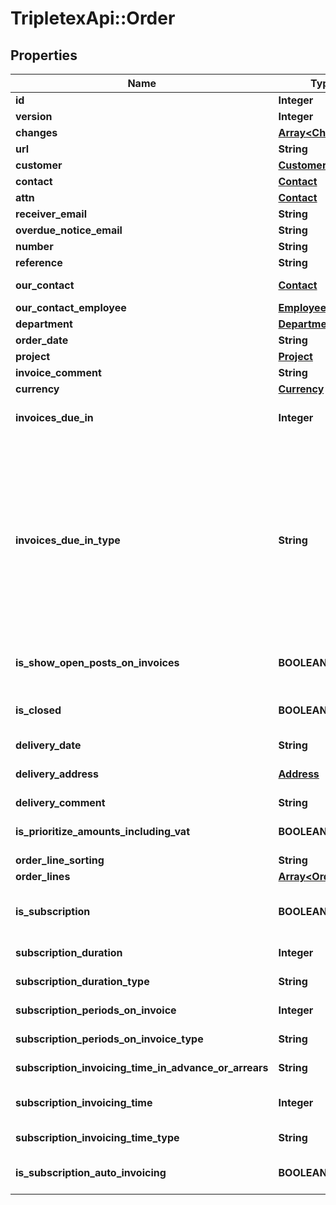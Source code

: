 # TripletexApi::Order

## Properties
Name | Type | Description | Notes
------------ | ------------- | ------------- | -------------
**id** | **Integer** |  | [optional] 
**version** | **Integer** |  | [optional] 
**changes** | [**Array&lt;Change&gt;**](Change.md) |  | [optional] 
**url** | **String** |  | [optional] 
**customer** | [**Customer**](Customer.md) |  | 
**contact** | [**Contact**](Contact.md) |  | [optional] 
**attn** | [**Contact**](Contact.md) |  | [optional] 
**receiver_email** | **String** |  | [optional] 
**overdue_notice_email** | **String** |  | [optional] 
**number** | **String** |  | [optional] 
**reference** | **String** |  | [optional] 
**our_contact** | [**Contact**](Contact.md) | If the contact is not an employee | [optional] 
**our_contact_employee** | [**Employee**](Employee.md) | If the contact is an employee | [optional] 
**department** | [**Department**](Department.md) |  | [optional] 
**order_date** | **String** |  | 
**project** | [**Project**](Project.md) |  | [optional] 
**invoice_comment** | **String** |  | [optional] 
**currency** | [**Currency**](Currency.md) |  | [optional] 
**invoices_due_in** | **Integer** | Number of days/months in which invoices created from this order is due | [optional] 
**invoices_due_in_type** | **String** | Set the time unit of invoicesDueIn. The special case RECURRING_DAY_OF_MONTH enables the due date to be fixed to a specific day of the month, in this case the fixed due date will automatically be set as standard on all invoices created from this order. Note that when RECURRING_DAY_OF_MONTH is set, the due date will be set to the last day of month if \&quot;31\&quot; is set in invoicesDueIn. | [optional] 
**is_show_open_posts_on_invoices** | **BOOLEAN** | Show account statement - open posts on invoices created from this order | [optional] [default to false]
**is_closed** | **BOOLEAN** | Denotes if this order is closed. A closed order can no longer be invoiced unless it is opened again. | [optional] [default to false]
**delivery_date** | **String** |  | 
**delivery_address** | [**Address**](Address.md) | Delivery address of this order. This can be a new or existing address | [optional] 
**delivery_comment** | **String** |  | [optional] 
**is_prioritize_amounts_including_vat** | **BOOLEAN** |  | [optional] [default to false]
**order_line_sorting** | **String** |  | [optional] 
**order_lines** | [**Array&lt;OrderLine&gt;**](OrderLine.md) | Order lines tied to the order | [optional] 
**is_subscription** | **BOOLEAN** | If true, the order is a subscription, which enables periodical invoicing of order lines | [optional] [default to false]
**subscription_duration** | **Integer** | Number of months/years the subscription shall run | [optional] 
**subscription_duration_type** | **String** | The time unit of subscriptionDuration | [optional] 
**subscription_periods_on_invoice** | **Integer** | Number of periods on each invoice | [optional] 
**subscription_periods_on_invoice_type** | **String** | The time unit of subscriptionPeriodsOnInvoice | [optional] 
**subscription_invoicing_time_in_advance_or_arrears** | **String** | Invoicing in advance/in arrears | [optional] 
**subscription_invoicing_time** | **Integer** | Number of days/months invoicing in advance/in arrears | [optional] 
**subscription_invoicing_time_type** | **String** | The time unit of subscriptionInvoicingTime | [optional] 
**is_subscription_auto_invoicing** | **BOOLEAN** | Automatic invoicing. Starts when the subscription is approved | [optional] [default to false]



